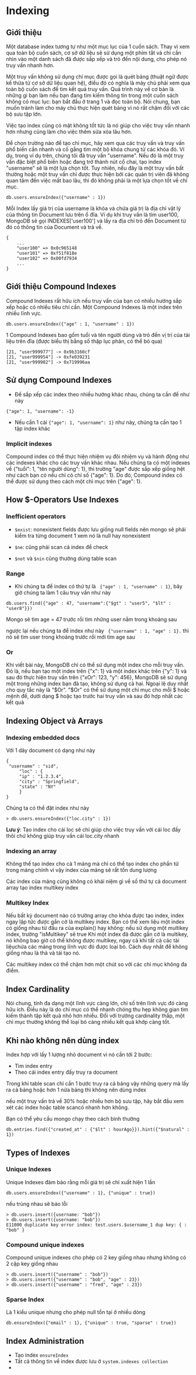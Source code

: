 # Indexing
## Giới thiệu
Một database index tương tự như một mục lục của 1 cuốn sách. Thay vì xem qua toàn bộ cuốn sách, cơ sở dữ liệu sẽ sử dụng một phím tắt và 
chỉ cần nhìn vào một danh sách đã được sắp xếp và trỏ đến nội dung, cho phép nó truy vấn nhanh hơn.

Một truy vấn không sử dụng chỉ mục được gọi là quét bảng (thuật ngữ được kế thừa từ cơ sở dữ liệu quan hệ), 
điều đó có nghĩa là máy chủ phải xem qua toàn bộ cuốn sách để tìm kết quả truy vấn. 
Quá trình này về cơ bản là những gì bạn làm nếu bạn đang tìm kiếm thông tin trong một cuốn sách không có mục lục:
bạn bắt đầu ở trang 1 và đọc toàn bộ. Nói chung, bạn muốn tránh làm cho máy chủ thực hiện quét bảng vì nó rất chậm đối với các bộ sưu tập lớn.

Việc tạo index cũng có mặt không tốt tức là nó giúp cho việc truy vấn nhanh hơn nhưng cũng làm cho việc thêm sửa xóa lâu hơn.

Để chọn trường nào để tạo chỉ mục, hãy xem qua các truy vấn và truy vấn phổ biến cần nhanh và cố gắng tìm một bộ khóa chung từ các khóa đó. Ví dụ, trong ví dụ trên, chúng tôi đã truy vấn "username". Nếu đó là một truy vấn đặc biệt phổ biến hoặc đang trở thành nút cổ chai, tạo index "username" sẽ là một lựa chọn tốt. Tuy nhiên, nếu đây là một truy vấn bất thường hoặc một truy vấn chỉ được thực hiện bởi các quản trị viên đã không quan tâm đến việc mất bao lâu, thì đó không phải là một lựa chọn tốt về chỉ mục.

```
db.users.ensureIndex({"username" : 1})
```

Mỗi Index lấy giá trị của username là khóa và chứa giá trị là địa chỉ vật lý của thông tin Document lưu trên ổ đĩa. Ví dụ khi truy vấn là tìm user100, MongoDB sẽ gọi INDEXES['user100'] và lấy ra địa chỉ trỏ đến Document từ đó có thông tin của Document và trả về.
```
{
    ...
    "user100" => 0x0c965148
    "user101" => 0xf51f818e
    "user102" => 0x00fd7934
    ...
}
```
## Giới thiệu Compound Indexes

Compound Indexes rất hữu ích nếu truy vấn của bạn có nhiều hướng sắp xếp hoặc có nhiều tiêu chí cần. Một Compound Indexes là một index trên nhiều lĩnh vực.

```
db.users.ensureIndex({"age" : 1, "username" : 1})
```
1 Compound Indexes bao gồm tuổi và tên người dùng và trỏ đến vị trí của tài liệu trên đĩa (được biểu thị bằng số thập lục phân, có thể bỏ qua)
```
[21, "user999977"] -> 0x9b3160cf
[21, "user999954"] -> 0xfe039231
[21, "user999902"] -> 0x719996aa
```

## Sử dụng Compound Indexes
- Để sắp xếp các index theo nhiều hướng khác nhau, chúng ta cần để như này
```
{"age": 1, "username": -1}
```

- Nếu cần 1 cái `{"age": 1, "username": 1}` như này, chúng ta cần tạo 1 tập index khác

### Implicit indexes
Compound index có thể thực hiện nhiệm vụ đôi nhiệm vụ và hành động như các indexes khác cho các truy vấn khác nhau. Nếu chúng ta có một indexes về {"tuổi": 1, "tên người dùng": 1}, thì trường "age" được sắp xếp giống hệt như cách bạn có nếu chỉ có chỉ số {"age": 1}. Do đó, Compound index có thể được sử dụng theo cách một chỉ mục trên {"age": 1}.


## How $-Operators Use Indexes

### Inefficient operators
- `$exist`:  nonexistent fields được lưu giống null fields nên mongo sẽ phải kiểm tra từng document 1 xem nó là null hay nonexistent

- `$ne`: cũng phải scan cả index để check

- `$not` và `$nin` cũng thường dùng table scan

### Range
- Khi chúng ta để index có thứ tự là ` {"age" : 1, "username" : 1}`, bây giờ chúng ta làm 1 câu truy vấn như này

`db.users.find({"age" : 47, "username":{"$gt" : "user5", "$lt" : "user8"}})`

Mongo sẽ tìm age = 47 trước rồi tìm những user nằm trong khoảng sau

ngược lại nếu chúng ta để index như này  ` {"username" : 1, "age" : 1}.` thì nó sẽ tìm user trong khoảng trước rồi mới tìm age sau 


### Or
Khi viết bài này, MongoDB chỉ có thể sử dụng một index cho mỗi truy vấn. Đó là, nếu bạn tạo một index trên {"x": 1} và một index khác trên {"y": 1} và sau đó thực hiện truy vấn trên {"xOr": 123, "y": 456}, MongoDB sẽ sử dụng một trong những index bạn đã tạo, không sử dụng cả hai. Ngoại lệ duy nhất cho quy tắc này là "$Or". "$Or" có thể sử dụng một chỉ mục cho mỗi $ hoặc mệnh đề, dưới dạng $ hoặc tạo trước hai truy vấn và sau đó hợp nhất các kết quả


## Indexing Object và Arrays

### Indexing embedded docs
Với 1 dãy document có dạng như này
```
{
 "username" : "sid",
     "loc" : {
     "ip" : "1.2.3.4",
     "city" : "Springfield",
     "state" : "NY"
     }
}
```
Chúng ta có thể đặt index như này
```
> db.users.ensureIndex({"loc.city" : 1})
```
**Lưu ý**:
Tạo index cho cái loc sẽ chỉ giúp cho việc truy vấn với cái loc đấy thôi chứ không giúp truy vấn cái loc.city nhanh

### Indexing an array
Không thể tạo index cho cả 1 mảng mà chỉ có thể tạo index cho phần tử trong mảng chính vì vậy index của mảng sẽ rất tốn dung lượng

Các index của mảng cũng không có khái niệm gì về số thứ tự cả
document array tạo index multikey index
### Multikey Index

Nếu bất kỳ document nào có trường array cho khóa được tạo index, index ngay lập tức được gắn cờ là multikey index. Bạn có thể xem liệu một index có giống nhau từ đầu ra của explain() hay không: nếu sử dụng một multikey index, trường "isMultikey" sẽ true Khi một index đã được gắn cờ là multikey, nó không bao giờ có thể không được multikey, ngay cả khi tất cả các tài liệuchứa các mảng trong lĩnh vực đó được loại bỏ. Cách duy nhất để không giống nhau là thả và tái tạo nó.

Các multikey index có thể chậm hơn một chút so với các chỉ mục không đa điểm.

## Index Cardinality

Nói chung, tính đa dạng một lĩnh vực càng lớn, chỉ số trên lĩnh vực đó càng hữu ích. Điều này là do chỉ mục có thể nhanh chóng thu hẹp không gian tìm kiếm thành tập kết quả nhỏ hơn nhiều. Đối với trường cardinality thấp, một chỉ mục thường không thể loại bỏ càng nhiều kết quả khớp càng tốt.


## Khi nào không nên dùng index

Index hợp với lấy 1 lượng nhỏ document vì nó cần tới 2 bước:
  + Tìm index entry
  + Theo cái index entry đấy truy ra document
  
Trong khi table scan chỉ cần 1 bước truy ra cả bảng vậy những query mà lấy ra cả bảng hoặc hơn 1 nửa bảng thì không nên dùng index

nếu một truy vấn trả về 30% hoặc nhiều hơn bộ sưu tập, hãy bắt đầu xem xét các index hoặc table scancó nhanh hơn không.

Bạn có thể yêu cầu mongo chạy theo cách bình thường 
```
db.entries.find({"created_at" : {"$lt" : hourAgo}}).hint({"$natural" : 1})
```

## Types of Indexes

### Unique Indexes
Unique Indexes đảm bảo rằng mỗi giá trị sẽ chỉ xuất hiện 1 lần 
```
db.users.ensureIndex({"username" : 1}, {"unique" : true})
```

nếu trùng nhau sẽ báo lỗi
```
> db.users.insert({username: "bob"})
> db.users.insert({username: "bob"})
E11000 duplicate key error index: test.users.$username_1 dup key: { : "bob" }
```

### Compound unique indexes
Compound unique indexes cho phép có 2 key giống nhau nhưng không có 2 cặp key giống nhau
```
> db.users.insert({"username" : "bob"})
> db.users.insert({"username" : "bob", "age" : 23})
> db.users.insert({"username" : "fred", "age" : 23})
```

### Sparse Index
Là 1 kiểu unique nhưng cho phép null tồn tại ở nhiều dòng 
```
db.ensureIndex({"email" : 1}, {"unique" : true, "sparse" : true})
```

## Index Administration

- Tạo index `ensureIndex`
- Tất cả thông tin về index được lưu ở `system.indexes collection`
- 

































